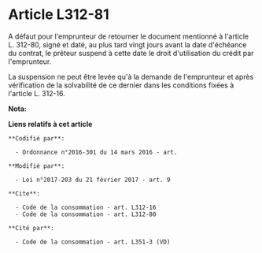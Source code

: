 # Article L312-81

A défaut pour l'emprunteur de retourner le document mentionné à l'article L. 312-80, signé et daté, au plus tard vingt jours
avant la date d'échéance du contrat, le prêteur suspend à cette date le droit d'utilisation du crédit par l'emprunteur. 

La suspension ne peut être levée qu'à la demande de l'emprunteur et après vérification de la solvabilité de ce dernier dans
les conditions fixées à l'article L. 312-16.

**Nota:**

<font size="1" color="#000000">
</font>

**Liens relatifs à cet article**

	**Codifié par**:

	  - Ordonnance n°2016-301 du 14 mars 2016 - art.

	**Modifié par**:

	  - Loi n°2017-203 du 21 février 2017 - art. 9

	**Cite**:

	  - Code de la consommation - art. L312-16
	  - Code de la consommation - art. L312-80

	**Cité par**:

	  - Code de la consommation - art. L351-3 (VD)
